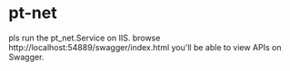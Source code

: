 # pt-net
pls run the pt_net.Service on IIS.
browse http://localhost:54889/swagger/index.html
you'll be able to view APIs on Swagger.
